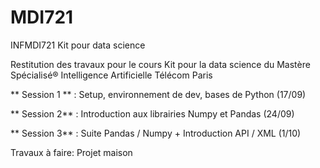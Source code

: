 # MDI721
INFMDI721 Kit pour data science

Restitution des travaux pour le cours Kit pour la data science du Mastère Spécialisé® Intelligence Artificielle
Télécom Paris

 ** Session 1 ** : Setup, environnement de dev, bases de Python (17/09)
 
 
 ** Session 2** : Introduction aux librairies Numpy et Pandas (24/09)
 
 ** Session 3** : Suite Pandas / Numpy + Introduction API / XML (1/10)

  Travaux à faire: Projet maison 
